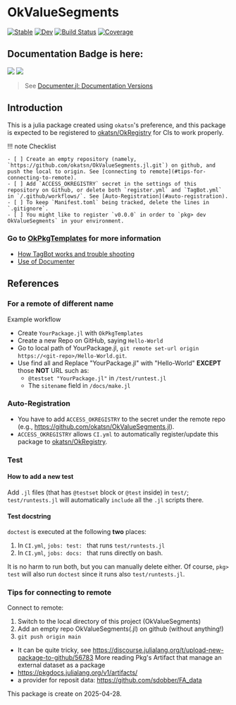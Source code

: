 # OkValueSegments

[![Stable](https://img.shields.io/badge/docs-stable-blue.svg)](https://okatsn.github.io/OkValueSegments.jl/stable/)
[![Dev](https://img.shields.io/badge/docs-dev-blue.svg)](https://okatsn.github.io/OkValueSegments.jl/dev/)
[![Build Status](https://github.com/okatsn/OkValueSegments.jl/actions/workflows/CI.yml/badge.svg?branch=main)](https://github.com/okatsn/OkValueSegments.jl/actions/workflows/CI.yml?query=branch%3Amain)
[![Coverage](https://codecov.io/gh/okatsn/OkValueSegments.jl/branch/main/graph/badge.svg)](https://codecov.io/gh/okatsn/OkValueSegments.jl)

<!-- Don't have any of your custom contents above; they won't occur if there is no citation. -->

## Documentation Badge is here:

[![](https://img.shields.io/badge/docs-stable-blue.svg)](https://okatsn.github.io/OkValueSegments.jl/stable)
[![](https://img.shields.io/badge/docs-dev-blue.svg)](https://okatsn.github.io/OkValueSegments.jl/dev)

> See [Documenter.jl: Documentation Versions](https://documenter.juliadocs.org/dev/man/hosting/#Documentation-Versions)

## Introduction

This is a julia package created using `okatsn`'s preference, and this package is expected to be registered to [okatsn/OkRegistry](https://github.com/okatsn/OkRegistry) for CIs to work properly.

!!! note Checklist

    - [ ] Create an empty repository (namely, `https://github.com/okatsn/OkValueSegments.jl.git`) on github, and push the local to origin. See [connecting to remote](#tips-for-connecting-to-remote).
    - [ ] Add `ACCESS_OKREGISTRY` secret in the settings of this repository on Github, or delete both `register.yml` and `TagBot.yml` in `/.github/workflows/`. See [Auto-Registration](#auto-registration).
    - [ ] To keep `Manifest.toml` being tracked, delete the lines in `.gitignore`.
    - [ ] You might like to register `v0.0.0` in order to `pkg> dev OkValueSegments` in your environment.


### Go to [OkPkgTemplates](https://github.com/okatsn/OkPkgTemplates.jl) for more information

- [How TagBot works and trouble shooting](https://github.com/okatsn/OkPkgTemplates.jl#tagbot)
- [Use of Documenter](https://github.com/okatsn/OkPkgTemplates.jl#use-of-documenter)

## References

### For a remote of different name

Example workflow

- Create `YourPackage.jl` with `OkPkgTemplates`
- Create a new Repo on GitHub, saying `Hello-World`
- Go to local path of YourPackage.jl, `git remote set-url origin https://<git-repo>/Hello-World.git`.
- Use find all and Replace "YourPackage.jl" with "Hello-World" **EXCEPT** those **NOT** URL such as:
  - `@testset "YourPackage.jl"` in `/test/runtest.jl`
  - The `sitename` field in `/docs/make.jl`

### Auto-Registration

- You have to add `ACCESS_OKREGISTRY` to the secret under the remote repo (e.g., https://github.com/okatsn/OkValueSegments.jl).
- `ACCESS_OKREGISTRY` allows `CI.yml` to automatically register/update this package to [okatsn/OkRegistry](https://github.com/okatsn/OkRegistry).

### Test
#### How to add a new test

Add `.jl` files (that has `@testset` block or `@test` inside) in `test/`; `test/runtests.jl` will automatically `include` all the `.jl` scripts there.

#### Test docstring

`doctest` is executed at the following **two** places:

1. In `CI.yml`, `jobs: test: ` that runs `test/runtests.jl`
2. In `CI.yml`, `jobs: docs: ` that runs directly on bash.

It is no harm to run both, but you can manually delete either.
Of course, `pkg> test` will also run `doctest` since it runs also `test/runtests.jl`.

### Tips for connecting to remote

Connect to remote:

1. Switch to the local directory of this project (OkValueSegments)
2. Add an empty repo OkValueSegments(.jl) on github (without anything!)
3. `git push origin main`

- It can be quite tricky, see https://discourse.julialang.org/t/upload-new-package-to-github/56783
More reading
Pkg's Artifact that manage an external dataset as a package
- https://pkgdocs.julialang.org/v1/artifacts/
- a provider for reposit data: https://github.com/sdobber/FA_data


This package is create on 2025-04-28.
